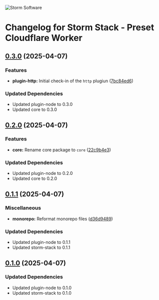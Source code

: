 ![Storm Software](https://public.storm-cdn.com/brand-banner.png)

# Changelog for Storm Stack - Preset Cloudflare Worker

## [0.3.0](https://github.com/storm-software/storm-stack/releases/tag/preset-cloudflare-worker%400.3.0) (2025-04-07)

### Features

- **plugin-http:** Initial check-in of the `http` plugiun
  ([7bc84ed6](https://github.com/storm-software/storm-stack/commit/7bc84ed6))

### Updated Dependencies

- Updated plugin-node to 0.3.0
- Updated core to 0.3.0

## [0.2.0](https://github.com/storm-software/storm-stack/releases/tag/preset-cloudflare-worker%400.2.0) (2025-04-07)

### Features

- **core:** Rename core package to `core`
  ([22c9b4e3](https://github.com/storm-software/storm-stack/commit/22c9b4e3))

### Updated Dependencies

- Updated plugin-node to 0.2.0
- Updated core to 0.2.0

## [0.1.1](https://github.com/storm-software/storm-stack/releases/tag/preset-cloudflare-worker%400.1.1) (2025-04-07)

### Miscellaneous

- **monorepo:** Reformat monorepo files
  ([d36d9489](https://github.com/storm-software/storm-stack/commit/d36d9489))

### Updated Dependencies

- Updated plugin-node to 0.1.1
- Updated storm-stack to 0.1.1

## [0.1.0](https://github.com/storm-software/storm-stack/releases/tag/preset-cloudflare-worker%400.1.0) (2025-04-07)

### Updated Dependencies

- Updated plugin-node to 0.1.0
- Updated storm-stack to 0.1.0
